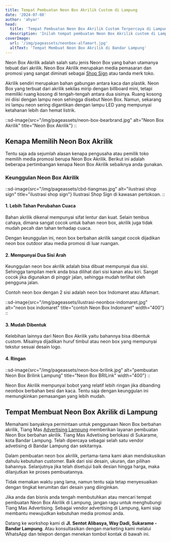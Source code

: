 ```yaml
---
title: Tempat Pembuatan Neon Box Akrilik Custom di Lampung
date: '2024-07-08'
author: 'ahyar'
head:
  title: 'Tempat Pembuatan Neon Box Akrilik Custom Terpercaya di Lampung'
  description: 'Inilah tempat pembuatan Neon Box Akrilik custom di Lampung yang punya layanan cepat, gratis ongkir, dan pengerjaan yang rapi dan sesuai ekspektasi.  Tiang Mas Neon Box Lampung'
coverImage:
  url: '/img/pageassets/neonbox-alfamart.jpg'
  altText: 'Tempat Membuat Neon Box Akrilik di Bandar Lampung'
---
```


Neon Box Akrilik adalah salah satu jenis Neon Box yang bahan utamanya tebuat dari akrilik.  Neon Box Akrilik merupakan media pemasaran dan promosi yang sangat diminati sebagai [Shop Sign](/layanan/shop-sign/) atau tanda merk toko.

Akrilik sendiri merupakan bahan gabungan antara kaca dan plastik.  Neon Box yang terbuat dari akrilik sekilas mirip dengan billboard mini, tetapi memiliki ruang kosong di tengah-tengah antara dua sisinya.  Ruang kosong ini diisi dengan lampu neon  sehingga disebut Neon Box. Namun, sekarang ini lampu neon sering digantikan dengan lampu LED yang mempunyai ketahanan lebih dan hemat listrik.

::sd-image{src="/img/pageassets/neon-box-bearbrand.jpg" alt="Neon Box Akrilik" title="Neon Box Akrilik"}
::

## Kenapa Memilih Neon Box Akrilik

Tentu saja ada sejumlah alasan kenapa pengusaha atau pemilik toko memilih media promosi berupa Neon Box Akrilik.  Berikut ini adalah beberapa pertimbangan kenapa Neon Box Akrilik sebaiknya anda gunakan.

### Keunggulan Neon Box Akrilik

::sd-image{src="/img/pageassets/cbd-tiangmas.jpg" alt="ilustrasi shop sign" title="ilustrasi shop sign"}
Ilustrasi Shop Sign di kawasan pertokoan.
::

#### 1. Lebih Tahan Perubahan Cuaca

Bahan akrilik dikenal mempunyai sifat lentur dan kuat.  Selain tembus cahaya, dimana sangat cocok untuk bahan neon box, akrilik juga tidak mudah pecah dan tahan terhadap cuaca.

Dengan keunggulan ini, neon box berbahan akrilik sangat cocok dijadikan neon box outdoor atau media promosi di luar ruangan.

#### 2. Mempunyai Dua Sisi Arah

Keunggulan neon box akrilik adalah bisa dibuat mempunyai dua sisi.  Sehingga tampilan merk anda bisa dilihat dari sisi kanan atau kiri.  Sangat cocok jika digunakan di pinggir jalan, sehingga mudah terlihat oleh pengguna jalan.

Contoh neon box dengan 2 sisi adalah neon box Indomaret atau Alfamart.

::sd-image{src="/img/pageassets/ilustrasi-neonbox-indomaret.jpg" alt="neon box indomaret" title="contoh Neon Box Indomaret" width="400"}
::

#### 3. Mudah Dibentuk

Kelebihan lainnya dari Neon Box Akrilik yaitu bahannya bisa dibentuk custom.  Misalnya dijadikan huruf timbul atau neon box yang mempunyai tekstur sesuai desain logo.

#### 4. Ringan

::sd-image{src="/img/pageassets/neon-box-brilink.jpg" alt="pembuatan Neon Box Brilink Lampung" title="Neon Box BRILink" width="400"}
::

Neon Box Akrilik mempunyai bobot yang relatif lebih ringan jika dibanding neonbox berbahan  besi dan kaca.  Tentu saja dengan keunggulan ini memungkinkan pemasangan yang lebih mudah.

## Tempat Membuat Neon Box Akrilik di Lampung

Memahami banyaknya permintaan untuk penggunaan Neon Box berbahan akrilik, Tiang Mas [Advertising Lampung](/) memberikan layanan pembuatan Neon Box berbahan akrilik.  Tiang Mas Advetising berlokasi di Sukarame, kota Bandar Lampung.  Telah dipercaya sebagai selah satu vendor advetising di Bandar Lampung dan sekitarnya.

Dalam pembuatan neon box akrilik, pertama-tama kami akan mendiskusikan dahulu kebutuhan customer. Baik dari sisi desain, ukuran, dan pilihan bahannya.  Selanjutnya jika telah disetujui baik desian hingga harga, maka dilanjutkan ke proses pembuatannya.

Tidak memakan waktu yang lama, namun tentu saja tetap menyesuaikan dengan tingkat kerumitan dari desain yang diinginkan.

Jika anda dan bisnis anda tengah membutuhkan atau mencari tempat pembuatan Neon Box Akrilik di Lampung, jangan ragu untuk menghubungi Tiang Mas Advertising.  Sebagai vendor advertising di Lampung, kami siap membantu mewujudkan kebutuhan media promosi anda.

Datang ke workshop kami di **Jl. Sentot Alibasya, Way Dadi, Sukarame - Bandar Lampung**.  Atau konsultasikan dengan marketing kami melalui WhatsApp dan telepon dengan menekan tombol kontak di bawah ini.